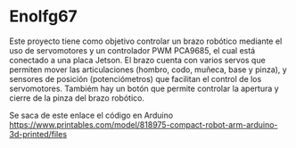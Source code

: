 # Enolfg67
Este proyecto tiene como objetivo controlar un brazo robótico mediante el uso de servomotores y un controlador PWM PCA9685,
el cual está conectado a una placa Jetson. El brazo cuenta con varios servos que permiten mover las 
articulaciones (hombro, codo, muñeca, base y pinza), y sensores de posición (potenciómetros) que facilitan el 
control de los servomotores. Tambiém hay un botón que permite controlar la apertura y cierre de la pinza del brazo robótico.

Se saca de este enlace el código en Arduino https://www.printables.com/model/818975-compact-robot-arm-arduino-3d-printed/files

